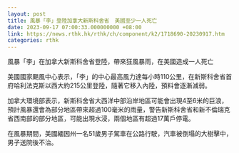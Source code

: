 ```yaml
---
layout: post
title: 風暴「李」登陸加拿大新斯科舍省　美國至少一人死亡
date: 2023-09-17 07:00:33.000000000 +08:00
link: https://news.rthk.hk/rthk/ch/component/k2/1718690-20230917.htm
categories: rthk
---
```


風暴「李」在加拿大新斯科舍省登陸，帶來狂風暴雨，在美國造成一人死亡

美國國家颶風中心表示，「李」的中心最高風力達每小時110公里，在新斯科舍省首府哈利法克斯以西大約215公里登陸，隨著它移入內陸，預料會逐漸減弱。

加拿大環境部表示，新斯科舍省大西洋中部沿岸地區可能會出現4至6米的巨浪，預計風暴還會為部分地區帶來超過100毫米的雨量，警告新斯科舍省和新不倫瑞克省西南部的部分地區，可能出現水浸，兩個地區有超過17萬戶停電。

在風暴期間，美國緬因州一名51歲男子駕車在公路行駛，汽車被倒塌的大樹擊中，男子送院後不治。
